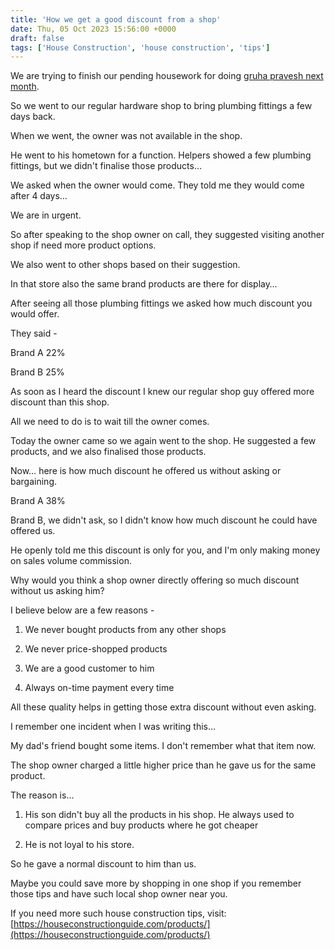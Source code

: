 ```yaml
---
title: 'How we get a good discount from a shop'
date: Thu, 05 Oct 2023 15:56:00 +0000
draft: false
tags: ['House Construction', 'house construction', 'tips']
---
```


We are trying to finish our pending housework for doing [gruha pravesh next month](https://houseconstructionguide.com/gruha-pravesh-arrangements/).

So we went to our regular hardware shop to bring plumbing fittings a few days back.

When we went, the owner was not available in the shop.

He went to his hometown for a function. Helpers showed a few plumbing fittings, but we didn't finalise those products…

We asked when the owner would come. They told me they would come after 4 days…

We are in urgent.

So after speaking to the shop owner on call, they suggested visiting another shop if need more product options.

We also went to other shops based on their suggestion.

In that store also the same brand products are there for display…

After seeing all those plumbing fittings we asked how much discount you would offer.

They said -

Brand A 22%

Brand B 25%

As soon as I heard the discount I knew our regular shop guy offered more discount than this shop.

All we need to do is to wait till the owner comes.

Today the owner came so we again went to the shop. He suggested a few products, and we also finalised those products.

Now… here is how much discount he offered us without asking or bargaining.

Brand A 38%

Brand B, we didn't ask, so I didn't know how much discount he could have offered us.

He openly told me this discount is only for you, and I'm only making money on sales volume commission.

Why would you think a shop owner directly offering so much discount without us asking him?

I believe below are a few reasons -

1) We never bought products from any other shops

2) We never price-shopped products

3) We are a good customer to him

4) Always on-time payment every time

All these quality helps in getting those extra discount without even asking.

I remember one incident when I was writing this…

My dad's friend bought some items. I don't remember what that item now.

The shop owner charged a little higher price than he gave us for the same product.

The reason is…

1) His son didn't buy all the products in his shop. He always used to compare prices and buy products where he got cheaper

2) He is not loyal to his store.

So he gave a normal discount to him than us.

Maybe you could save more by shopping in one shop if you remember those tips and have such local shop owner near you.

If you need more such house construction tips, visit: [https://houseconstructionguide.com/products/](https://houseconstructionguide.com/products/)